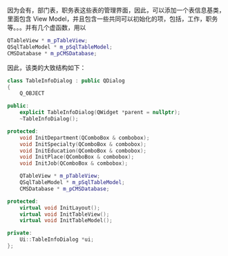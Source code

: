 因为会有，部门表，职务表这些表的管理界面，因此，可以添加一个表信息基类，里面包含 View Model，并且包含一些共同可以初始化的项，包括，工作，职务等。。。并有几个虚函数，用以

~~~C++
QTableView * m_pTableView;
QSqlTableModel * m_pSqlTableModel;
CMSDatabase * m_pCMSDatabase;
~~~

因此，该类的大致结构如下：

~~~c++
class TableInfoDialog : public QDialog
{
    Q_OBJECT

public:
    explicit TableInfoDialog(QWidget *parent = nullptr);
    ~TableInfoDialog();

protected:
    void InitDepartment(QComboBox & combobox);
    void InitSpecialty(QComboBox & combobox);
    void InitEducation(QComboBox & combobox);
    void InitPlace(QComboBox & combobox);
    void InitJob(QComboBox & combobox);

    QTableView * m_pTableView;
    QSqlTableModel * m_pSqlTableModel;
    CMSDatabase * m_pCMSDatabase;

protected:
    virtual void InitLayout();
    virtual void InitTableView();
    virtual void InitTableModel();

private:
    Ui::TableInfoDialog *ui;
};
~~~

